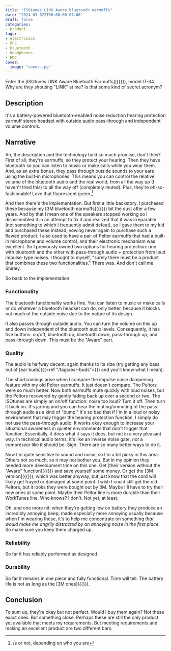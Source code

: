 ```yaml
---
title: "ISOtunes LINK Aware bluetooth earmuffs"
date: "2024-03-072T00:00:00-07:00"
draft: false
categories:
- product
tags:
- electronics
- PPE
- bluetooth
- headphones
- EDC
cover:
  image: "cover.jpg"
---
```

Enter the [ISOtunes LINK Aware Bluetooth Earmuffs]({{<amazon B094LSJ73H>}}), model IT-34. Why are they shouting "LINK" at me? Is that some kind of secret acronym?
<!--more-->
## Description

It's a battery-powered bluetooth-enabled noise reduction hearing protection earmuff stereo headset with outside audio pass-through and independent volume controls.

## Narrative

Ah, the description and the technology hold so much promise, don't they? First of all, they're earmuffs, so they protect your hearing. Then they have bluetooth so you can listen to music or make calls while you wear them. And, as an extra bonus, they  pass through outside sounds to your ears using the built-in microphones. This means you can control the relative volume of the bluetooth audio and the real world, from all the way up (I haven't tried this) to all the way off (completely muted). Plus, they're oh-so-fashionable! Love that fluorescent green.[^1]

[^1]: /s or not, depending on who you are

And then there's the implementation. But first a little backstory. I purchased these because my [3M bluetooth earmuffs]({{<amazon B0723CYHPZ>}}) bit the dust after a few years. And by that I mean one of the speakers stopped working so I disassembled it in an attempt to fix it and realized that it was irreparable (not something to which I frequently admit defeat), so I gave them to my kid and purchased these instead, vowing never again to purchase such a flawed product. I also used to have a pair of Peltor earmuffs that had a built-in microphone and volume control, and their electronic mechanism was excellent. So I previously owned two options for hearing protection: one with bluetooth and the other with pass-through audio + protection from loud impulse-type noises. I thought to myself, "surely there must be a product that combines these two functionalities." There was. And don't call me Shirley.

So back to the implementation.

### Functionality

The bluetooth functionality works fine. You can listen to music or make calls or do whatever a bluetooth headset can do, only better, because it blocks out much of the outside noise due to the nature of its design. 

It also passes through outside audio. You can turn the volume on this up and down independent of the bluetooth audio levels. Consequently, it has five buttons: on/off, bluetooth up, bluetooth down, pass-through up, and pass-through down. This must be the "Aware" part.

### Quality

The audio is halfway decent, again thanks to its size (try getting any bass out of [ear buds]({{<ref "/tags/ear-buds">}}) and you'll know what I mean).

The shortcomings arise when I compare the impulse noise dampening feature with my old Peltor earmuffs. It just doesn't compare. The Peltors were so much better. Now both earmuffs mute quickly with loud noises, but the Peltors recovered by gently fading back up over a second or two. The ISOtunes are simply an on/off function: noise too loud? Turn it off. Then turn it back on. It's jarring and you can hear the muting/unmuting of the pass-through audio as a kind of "bump." It's so bad that if I'm in a loud or noisy environment that may trigger the hearing protection function, I simply do not use the pass-through audio. It works okay enough to increase your situational awareness in quieter environments that don't trigger that function. Essentially, it does what it says it does, but not in a very pleasant way. In technical audio terms, it's like an inverse noise gate, *not* a compressor like it should be. Sigh. There are so many better ways to do it.

Now I'm quite sensitive to sound and noise, so I'm a bit picky in this area. Others not so much, so it may not bother you. But in my opinion they needed more development time on this one. Get [their version without the "Aware" function]({{<amazon B09X25KRPV>}})  and save yourself some money. Or get the [3M version]({{<amazon B0723CYHPZ>}}), which was better anyway, but just know that the cord will likely get frayed or damaged at some point. I wish I could still get the old Peltors, but it looks they were bought out by 3M. Maybe I'll have to try their new ones at some point. Maybe their Peltor line is more durable than their WorkTunes line. Who knows? I don't. Not yet, at least.

Oh, and one more nit: when they're getting low on battery they produce an incredibly annoying beep, made especially  more annoying usually because when I'm wearing these, it's to help me concentrate on something *that would make me angrily distracted by an annoying noise in the first place*. So make sure you keep them charged up.

### Reliability

So far it has reliably performed as designed.

### Durability

So far it remains in one piece and fully functional. Time will tell. The battery life is not as long as the [3M ones]({{<amazon B0723CYHPZ>}}).

## Conclusion

To sum up, they're okay but not perfect. Would I buy them again? Not these exact ones. But something close. Perhaps these are still the only product yet available that meets my requirements. But meeting requirements and making an excellent product are two different bars.